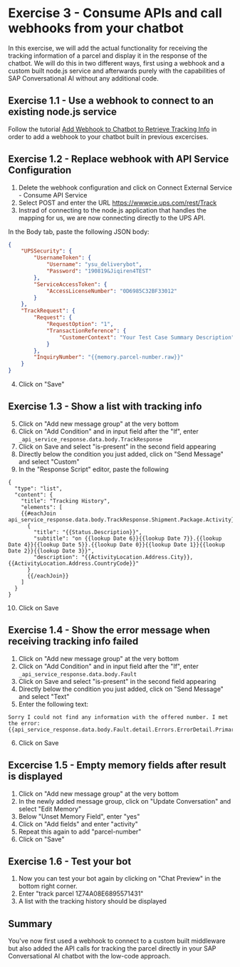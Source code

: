 # Exercise 3 - Consume APIs and call webhooks from your chatbot

In this exercise, we will add the actual functionality for receiving the tracking information of a parcel and display it in the response of the chatbot. We will do this in two different ways, first using a webhook and a custom built node.js service and afterwards purely with the capabilities of SAP Conversational AI without any additional code.

## Exercise 1.1 - Use a webhook to connect to an existing node.js service

Follow the tutorial [Add Webhook to Chatbot to Retrieve Tracking Info](https://developers.sap.com/tutorials/cai-bot-shipping-2-api.html) in order to add a webhook to your chatbot built in previous excercises.



## Exercise 1.2 - Replace webhook with API Service Configuration


1.	Delete the webhook configuration and click on Connect External Service - Consume API Service
2. Select POST and enter the URL https://wwwcie.ups.com/rest/Track
3. Instrad of connecting to the node.js application that handles the mapping for us, we are now connecting directly to the UPS API.

In the Body tab, paste the following JSON body:
```json
{
    "UPSSecurity": {
        "UsernameToken": {
            "Username": "ysu_deliverybot",
            "Password": "190819&Jiqiren4TEST"
        },
        "ServiceAccessToken": {
            "AccessLicenseNumber": "0D6985C32BF33012"
        }
    },
    "TrackRequest": {
        "Request": {
            "RequestOption": "1", 
            "TransactionReference": {
                "CustomerContext": "Your Test Case Summary Description"
            } 
        },
        "InquiryNumber": "{{memory.parcel-number.raw}}"
    }
}
```

4.	Click on "Save"

## Exercise 1.3 - Show a list with tracking info
5. Click on "Add new message group" at the very bottom
6. Click on "Add Condition" and in input field after the "If", enter
`_api_service_response.data.body.TrackResponse`
7. Click on Save and select "is-present" in the second field appearing
8. Directly below the condition you just added, click on "Send Message" and select "Custom"
9. In the "Response Script" editor, paste the following
```
{
  "type": "list",
  "content": {
    "title": "Tracking History",
    "elements": [
    {{#eachJoin api_service_response.data.body.TrackResponse.Shipment.Package.Activity}}
      {
        "title": "{{Status.Description}}",
        "subtitle": "on {{lookup Date 6}}{{lookup Date 7}}.{{lookup Date 4}}{{lookup Date 5}}.{{lookup Date 0}}{{lookup Date 1}}{{lookup Date 2}}{{lookup Date 3}}",
        "description": "{{ActivityLocation.Address.City}}, {{ActivityLocation.Address.CountryCode}}"
      }
      {{/eachJoin}}
    ]
  }
}
```
10. Click on Save


## Exercise 1.4 - Show the error message when receiving tracking info failed
1. Click on "Add new message group" at the very bottom
2. Click on "Add Condition" and in input field after the "If", enter
`_api_service_response.data.body.Fault`
3. Click on Save and select "is-present" in the second field appearing
4. Directly below the condition you just added, click on "Send Message" and select "Text"
5. Enter the following text:
```
Sorry I could not find any information with the offered number. I met the error: {{api_service_response.data.body.Fault.detail.Errors.ErrorDetail.PrimaryErrorCode.Description}}
```
6. Click on Save

## Excercise 1.5 - Empty memory fields after result is displayed
1. Click on "Add new message group" at the very bottom
2. In the newly added message group, click on "Update Conversation" and select "Edit Memory"
3. Below "Unset Memory Field", enter "yes"
4. Click on "Add fields" and enter "activity"
5. Repeat this again to add "parcel-number"
6. Click on "Save"

## Exercise 1.6 - Test your bot
1. Now you can test your bot again by clicking on "Chat Preview" in the bottom right corner.
2. Enter "track parcel 1Z74A08E6895571431"
3. A list with the tracking history should be displayed


## Summary

You've now first used a webhook to connect to a custom built middleware but also added the API calls for tracking the parcel directly in your SAP Conversational AI chatbot with the low-code approach.

